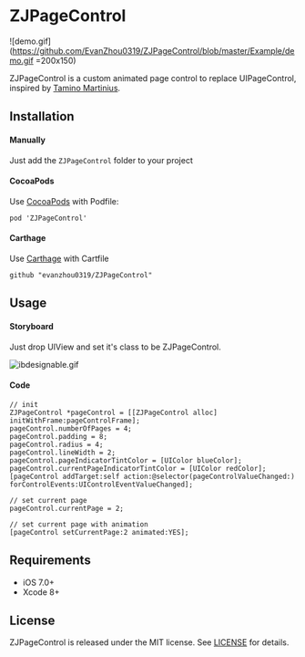 # ZJPageControl

![demo.gif](https://github.com/EvanZhou0319/ZJPageControl/blob/master/Example/demo.gif =200x150)

ZJPageControl is a custom animated page control to replace UIPageControl, inspired by [Tamino Martinius](https://dribbble.com/shots/2658222-Onboarding-Nav-Line-Animation).

## Installation

#### Manually

Just add the `ZJPageControl` folder to your project

#### CocoaPods

Use [CocoaPods](https://cocoapods.org/) with Podfile:

```
pod 'ZJPageControl'
```

#### Carthage

Use [Carthage](https://github.com/Carthage/Carthage) with Cartfile

```
github "evanzhou0319/ZJPageControl"
```

## Usage

#### Storyboard

Just drop UIView and set it's class to be ZJPageControl. 

![ibdesignable.gif](https://github.com/EvanZhou0319/ZJPageControl/blob/master/Example/ibdesignable.gif)

#### Code

```
// init
ZJPageControl *pageControl = [[ZJPageControl alloc] initWithFrame:pageControlFrame];
pageControl.numberOfPages = 4;
pageControl.padding = 8;
pageControl.radius = 4;
pageControl.lineWidth = 2;
pageControl.pageIndicatorTintColor = [UIColor blueColor];
pageControl.currentPageIndicatorTintColor = [UIColor redColor];
[pageControl addTarget:self action:@selector(pageControlValueChanged:) forControlEvents:UIControlEventValueChanged];

// set current page
pageControl.currentPage = 2;

// set current page with animation
[pageControl setCurrentPage:2 animated:YES];
```
## Requirements

- iOS 7.0+
- Xcode 8+

## License

ZJPageControl is released under the MIT license. See [LICENSE](https://github.com/EvanZhou0319/ZJPageControl/blob/master/LICENSE) for details.
